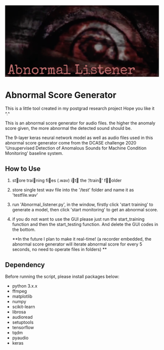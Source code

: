 ![abnormal_listener_main](./pictures/abnormal_listener_main.png)

# **Abnormal Score Generator**

This is a little tool created in my postgrad research project Hope you like it ^.^ 

This is an abnormal score generator for audio files. the higher the anomaly score given, the more abnormal the detected sound should be. 

The 9-layer keras neural network model as well as audio files used in this abnormal score generator come from the DCASE challenge 2020 'Unsupervised Detection of Anomalous Sounds for Machine Condition Monitoring' baseline system. 

## How to Use

1. st􏰀ore trai􏰁ning fi􏰂es (.wav) i􏰁t􏰀 the ‘/train􏰁’ f􏰀􏰂older

2. store single test wav file into the '/test' folder and name it as 'testfile.wav'

3. run 'Abnormal_listener.py', in the window, firstly click 'start training' to generate a model, then click 'start monitoring' to get an abnormal score.

4. if you do not want to use the GUI please just run the start_training function and then the start_testing function. And delete the GUI codes in the bottom.

   **In the future I plan to make it real-time! (a recorder embedded, the abnormal score generator will iterate abnormal score for every 5 seconds, no need to operate files in folders) **

## Dependency

Before running the script, please install packages below:

* python 3.x.x
* ffmpeg
* matplotlib
* numpy
* scikit-learn
* librosa
* audioread
* setuptools
* tensorflow
* tqdm
* pyaudio
* keras

